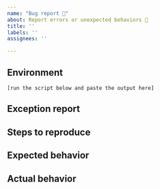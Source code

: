 ```yaml
---
name: "Bug report 🐛"
about: Report errors or unexpected behaviors 🤔
title: ''
labels: ''
assignees: ''

---
```


<!--

Before submitting your bug report ...
- Please make sure you are able to reproduce the issue with the latest version of PSReadLine.
- Please check for duplicates. +1 the duplicate if you find one and add additional details if you have any.

The maintainer may close your issue without further explanation or engagement if:
- You delete this entire template and go your own path;
- You file an issue that has many duplicates;
- You file an issue completely blank in the body.

-->

## Environment

```none
[run the script below and paste the output here]
```

<!--

The following script will generate the environment data that helps triage and investigate the issue.
Please run the script in the PowerShell session where you ran into the issue and provide the output above.

& {
    $hostName = $Host.Name
    if (Test-Path env:\WT_SESSION) {
        $hostName += " (Windows Terminal)"
    }

    "`nPS version: $($PSVersionTable.PSVersion)"
    $m = Get-Module PSReadline
    $v = $m.Version; $pre = $m.PrivateData.PSData.Prerelease
    if ($pre) { $v = "$v-$pre" }
    "PSReadline version: $v"
    if ($IsLinux -or $IsMacOS) {
        "os: $(uname -a)"
    } else {
        "os: $((dir $env:SystemRoot\System32\cmd.exe).VersionInfo.FileVersion)"
    }
    "PS file version: $($name = if ($PSVersionTable.PSEdition -eq "Core") { "pwsh.dll" } else { "powershell.exe" }; (dir $pshome\$name).VersionInfo.FileVersion)"
    "HostName: $hostName"
    "BufferWidth: $([console]::BufferWidth)"
    "BufferHeight: $([console]::BufferHeight)`n"
}

-->

## Exception report

<!-- Copy and paste the keys and the exception stack trace printed by PSReadLine, if there is any -->

## Steps to reproduce

<!-- A description of how to trigger this bug. -->

## Expected behavior

<!-- A description of what you're expecting, possibly containing screenshots or reference material. -->

## Actual behavior

<!-- What's actually happening? -->
